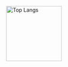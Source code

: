 <img alt="Top Langs" height="150px" src="https://github-readme-stats.vercel.app/api/top-langs/?username=woxloi&layout=compact&count_private=true&show_icons=true&theme=tokyonight" />
